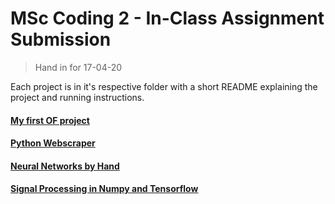 # MSc Coding 2 - In-Class Assignment Submission

> Hand in for 17-04-20

Each project is in it's respective folder with a short README explaining the project and running instructions.

#### [My first OF project](./my_first_OF_project-raytracer/)

#### [Python Webscraper](./python_webscraper/)

#### [Neural Networks by Hand](./neural_networks_by_hand/)

#### [Signal Processing in Numpy and Tensorflow](./signal_processing_w_np_tf/)
